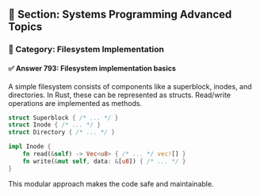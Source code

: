 ## 📘 Section: Systems Programming Advanced Topics  
### 🔹 Category: Filesystem Implementation  
#### ✅ Answer 793: Filesystem implementation basics

A simple filesystem consists of components like a superblock, inodes, and directories. In Rust, these can be represented as structs. Read/write operations are implemented as methods.

```rust
struct Superblock { /* ... */ }
struct Inode { /* ... */ }
struct Directory { /* ... */ }

impl Inode {
    fn read(&self) -> Vec<u8> { /* ... */ vec![] }
    fn write(&mut self, data: &[u8]) { /* ... */ }
}
```
This modular approach makes the code safe and maintainable.
